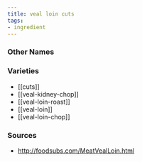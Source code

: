 ```yaml
---
title: veal loin cuts
tags:
- ingredient
---
```



### Other Names


### Varieties

* [[cuts]]
* [[veal-kidney-chop]]
* [[veal-loin-roast]]
* [[veal-loin]]
* [[veal-loin-chop]]

### Sources
* http://foodsubs.com/MeatVealLoin.html
